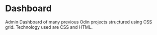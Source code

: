 # Dashboard

Admin Dashboard of many previous Odin projects structured using CSS grid. Technology used are CSS and HTML.
